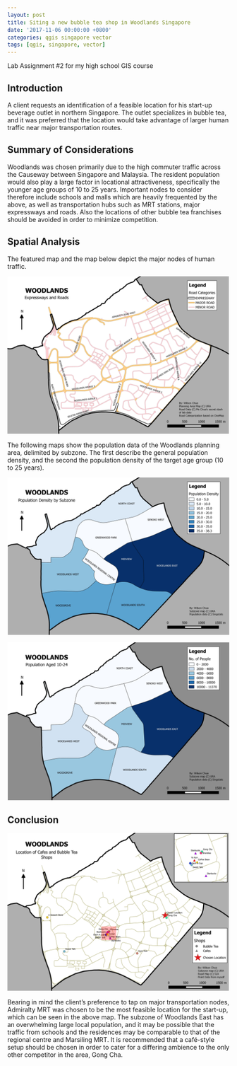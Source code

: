 ```yaml
---
layout: post
title: Siting a new bubble tea shop in Woodlands Singapore
date: '2017-11-06 00:00:00 +0800'
categories: qgis singapore vector
tags: [qgis, singapore, vector]
---
```


Lab Assignment #2 for my high school GIS course

## Introduction

A client requests an identification of a feasible location for his start-up beverage outlet in northern Singapore. The outlet specializes in bubble tea, and it was preferred that the location would take advantage of larger human traffic near major transportation routes.

## Summary of Considerations

Woodlands was chosen primarily due to the high commuter traffic across the Causeway between Singapore and Malaysia. The resident population would also play a large factor in locational attractiveness, specifically the younger age groups of 10 to 25 years. Important nodes to consider therefore include schools and malls which are heavily frequented by the above, as well as transportation hubs such as MRT stations, major expressways and roads. Also the locations of other bubble tea franchises should be avoided in order to minimize competition.

## Spatial Analysis

The featured map and the map below depict the major nodes of human traffic.

![Woodlands, Expressways and Roads](/img/2017-11-06-Siting_a_new_bubble_tea_shop_in_Woodlands_Singapore/Woodlands_ExpresswaysRoads.jpeg "Woodlands, Expressways and Roads")

The following maps show the population data of the Woodlands planning area, delimited by subzone. The first describe the general population density, and the second the population density of the target age group (10 to 25 years).

![Woodlands, Population Density by Subzone](/img/2017-11-06-Siting_a_new_bubble_tea_shop_in_Woodlands_Singapore/Woodlands_PopulationDensityBySubzone.jpeg "Woodlands, Population Density by Subzone")

![Woodlands, Population Density by Subzone Aged 10-24](/img/2017-11-06-Siting_a_new_bubble_tea_shop_in_Woodlands_Singapore/Woodlands_Population10-24.jpeg "Woodlands, Population Density by Subzone Aged 10-24")

## Conclusion

![Woodlands, Location of Cafes, Bubble Tea Shops, and Sited Location](/img/2017-11-06-Siting_a_new_bubble_tea_shop_in_Woodlands_Singapore/Woodlands_SitingOfTeashop.jpeg "Woodlands, Location of Cafes, Bubble Tea Shops, and Sited Location")

Bearing in mind the client’s preference to tap on major transportation nodes, Admiralty MRT was chosen to be the most feasible location for the start-up, which can be seen in the above map. The subzone of Woodlands East has an overwhelming large local population, and it may be possible that the traffic from schools and the residences may be comparable to that of the regional centre and Marsiling MRT. It is recommended that a café-style setup should be chosen in order to cater for a differing ambience to the only other competitor in the area, Gong Cha.
